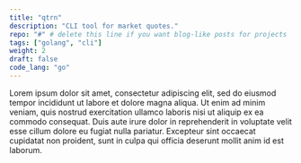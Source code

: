 ```yaml
---
title: "qtrn"
description: "CLI tool for market quotes."
repo: "#" # delete this line if you want blog-like posts for projects
tags: ["golang", "cli"]
weight: 2
draft: false
code_lang: "go"
---
```


Lorem ipsum dolor sit amet, consectetur adipiscing elit, sed do eiusmod tempor incididunt ut labore et dolore magna aliqua. Ut enim ad minim veniam, quis nostrud exercitation ullamco laboris nisi ut aliquip ex ea commodo consequat. Duis aute irure dolor in reprehenderit in voluptate velit esse cillum dolore eu fugiat nulla pariatur. Excepteur sint occaecat cupidatat non proident, sunt in culpa qui officia deserunt mollit anim id est laborum.